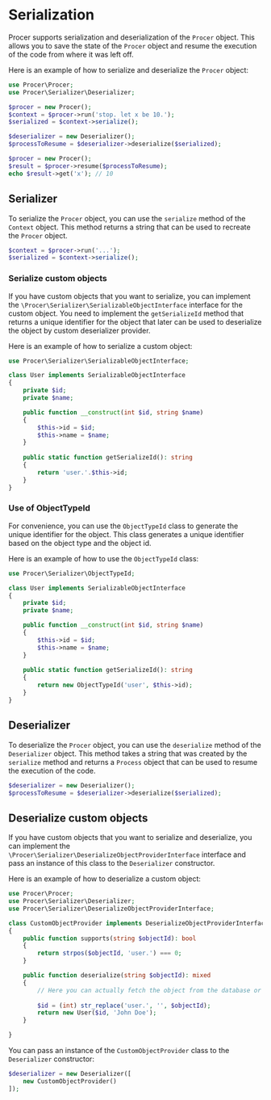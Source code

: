 # Serialization

Procer supports serialization and deserialization of the `Procer` object. This allows you to save the state of the `Procer` object and resume the execution of the code from where it was left off.

Here is an example of how to serialize and deserialize the `Procer` object:

```php
use Procer\Procer;
use Procer\Serializer\Deserializer;

$procer = new Procer();
$context = $procer->run('stop. let x be 10.');
$serialized = $context->serialize();

$deserializer = new Deserializer();
$processToResume = $deserializer->deserialize($serialized);

$procer = new Procer();
$result = $procer->resume($processToResume);
echo $result->get('x'); // 10
```

## Serializer

To serialize the `Procer` object, you can use the `serialize` method of the `Context` object. This method returns a string that can be used to recreate the `Procer` object.

```php
$context = $procer->run('...');
$serialized = $context->serialize();
```

### Serialize custom objects

If you have custom objects that you want to serialize, you can implement the `\Procer\Serializer\SerializableObjectInterface` interface for the custom object.
You need to implement the `getSerializeId` method that returns a unique identifier for the object that later can be used to deserialize the object by custom deserializer provider.

Here is an example of how to serialize a custom object:

```php
use Procer\Serializer\SerializableObjectInterface;

class User implements SerializableObjectInterface
{
    private $id;
    private $name;

    public function __construct(int $id, string $name)
    {
        $this->id = $id;
        $this->name = $name;
    }
    
    public static function getSerializeId(): string
    {
        return 'user.'.$this->id;
    }
}
```

### Use of ObjectTypeId

For convenience, you can use the `ObjectTypeId` class to generate the unique identifier for the object.
This class generates a unique identifier based on the object type and the object id.

Here is an example of how to use the `ObjectTypeId` class:

```php
use Procer\Serializer\ObjectTypeId;

class User implements SerializableObjectInterface
{
    private $id;
    private $name;

    public function __construct(int $id, string $name)
    {
        $this->id = $id;
        $this->name = $name;
    }
    
    public static function getSerializeId(): string
    {
        return new ObjectTypeId('user', $this->id);
    }
}
```

## Deserializer

To deserialize the `Procer` object, you can use the `deserialize` method of the `Deserializer` object. This method takes a string that was created by the `serialize` method and returns a `Process` object that can be used to resume the execution of the code.

```php
$deserializer = new Deserializer();
$processToResume = $deserializer->deserialize($serialized);
```

## Deserialize custom objects

If you have custom objects that you want to serialize and deserialize, you can implement the `\Procer\Serializer\DeserializeObjectProviderInterface` interface and pass an instance of this class to the `Deserializer` constructor.

Here is an example of how to deserialize a custom object:

```php
use Procer\Procer;
use Procer\Serializer\Deserializer;
use Procer\Serializer\DeserializeObjectProviderInterface;

class CustomObjectProvider implements DeserializeObjectProviderInterface
{
    public function supports(string $objectId): bool
    {
        return strpos($objectId, 'user.') === 0;
    }

    public function deserialize(string $objectId): mixed
    {
        // Here you can actually fetch the object from the database or any other source
        
        $id = (int) str_replace('user.', '', $objectId);
        return new User($id, 'John Doe');
    }

}
```

You can pass an instance of the `CustomObjectProvider` class to the `Deserializer` constructor:

```php
$deserializer = new Deserializer([
    new CustomObjectProvider()
]);
```
